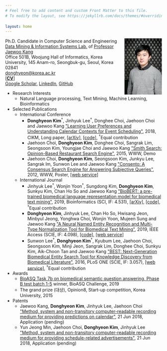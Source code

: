 ```yaml
---
# Feel free to add content and custom Front Matter to this file.
# To modify the layout, see https://jekyllrb.com/docs/themes/#overriding-theme-defaults

layout: home
---
```

<img align="right" width="120" height="180" src="/donghyeon_kim.jpg">Ph.D. Candidate in Computer Science and Engineering  
[Data Mining & Information Systems Lab.](https://dmis.korea.ac.kr) of [Professor Jaewoo Kang](https://dmis.korea.ac.kr/jaewoo-kang-p-i)  
Office 501B, Woojung Hall of Informatics, Korea University, 145 Anam-ro, Seongbuk-gu, Seoul, Korea 02841  
[donghyeon@korea.ac.kr](mailto:donghyeon@korea.ac.kr)  
[[__CV__]](/CV.pdf)  
[Google Scholar](https://scholar.google.co.kr/citations?user=xXtpg50AAAAJ&hl=en), [LinkedIn](https://www.linkedin.com/in/donghyeonk/), [GitHub](https://github.com/donghyeonk)
* Research Interests
    * Natural Language processing, Text Mining, Machine Learning, Bioinformatics
* Selected Publications
    * International Conference
        * **Donghyeon Kim**<sup>†</sup>, Jinhyuk Lee<sup>†</sup>, Donghee Choi, Jaehoon Choi and Jaewoo Kang ["Learning User Preferences and Understanding Calendar Contexts for Event Scheduling"](https://dl.acm.org/citation.cfm?doid=3269206.3271712), 2018, CIKM, Long paper, [[arXiv]](https://arxiv.org/abs/1809.01316), [[code]](https://github.com/dmis-lab/nesa), <sup>†</sup>Equal contribution
        * Jaehoon Choi, **Donghyeon Kim**, Donghee Choi, Sangrak Lim, Seongsoon Kim, Youngjae Choi and Jaewoo Kang ["Smith Search: Opinion-Based Restaurant Search Engine"](https://dl.acm.org/citation.cfm?id=2742829), 2015, WWW, Demo
        * Jaehoon Choi, **Donghyeon Kim**, Seongsoon Kim, Junkyu Lee, Sangrak Im, Sunwon Lee and Jaewoo Kang ["Consento: A Consensus Search Engine for Answering Subjective Queries"](https://dl.acm.org/citation.cfm?id=2188087), 2012, WWW, Poster, [[web service]](http://consento.korea.ac.kr)
    * International Journal
        * Jinhyuk Lee<sup>†</sup>, Wonjin Yoon<sup>†</sup>, Sungdong Kim, **Donghyeon Kim**, Sunkyu Kim, Chan Ho So and Jaewoo Kang ["BioBERT: a pre-trained biomedical language representation model for biomedical text mining"](https://academic.oup.com/bioinformatics/advance-article/doi/10.1093/bioinformatics/btz682/5566506), 2019, Bioinformatics (SCI, IF: 4.531), [[arXiv]](https://arxiv.org/abs/1901.08746), [[code]](https://github.com/dmis-lab/biobert), <sup>†</sup>Equal contribution
        * **Donghyeon Kim**, Jinhyuk Lee, Chan Ho So, Hwisang Jeon, Minbyul Jeong, Yonghwa Choi, Wonjin Yoon, Mujeen Sung and Jaewoo Kang ["A Neural Named Entity Recognition and Multi-Type Normalization Tool for Biomedical Text Mining"](https://doi.org/10.1109/ACCESS.2019.2920708), 2019, IEEE Access (SCIE, IF: 4.098), [[code]](https://github.com/dmis-lab/bern), [[web service]](https://bern.korea.ac.kr)
        * Sunwon Lee<sup>†</sup>, **Donghyeon Kim**<sup>†</sup>, Kyubum Lee, Jaehoon Choi, Seongsoon Kim, Minji Jeon, Sangrak Lim, Donghee Choi, Sunkyu Kim, Aik-Choon Tan and Jaewoo Kang ["BEST: Next-Generation Biomedical Entity Search Tool for Knowledge Discovery from Biomedical Literature"](https://doi.org/10.1371/journal.pone.0164680), 2016, PLoS ONE (SCIE, IF: 3.057), [[web service]](http://best.korea.ac.kr), <sup>†</sup>Equal contribution
* Awards
    * [BioASQ Task 7b on biomedical semantic question answering, Phase B test batch 1-5](http://participants-area.bioasq.org/results/7b/phaseB/) winner, BioASQ Challenge, 2019
    * The grand prize (대상), Opinion8, Start-up competition, Korea University, 2015
* Patents
    * Jaewoo Kang, **Donghyeon Kim**, Jinhyuk Lee, Jaehoon Choi ["Method, system and non-transitory computer-readable recording medium for providing predictions on calendar"](https://patents.google.com/patent/US20180174108A1/en), 21 Jun 2018, Application (pending)
    * Yun Jeong Min, Jaehoon Choi, **Donghyeon Kim**, Jinhyuk Lee ["Method, system and non-transitory computer-readable recording medium for providing schedule-related advertisements"](https://patents.google.com/patent/US20180174191A1/en), 21 Jun 2018, Application (pending)

